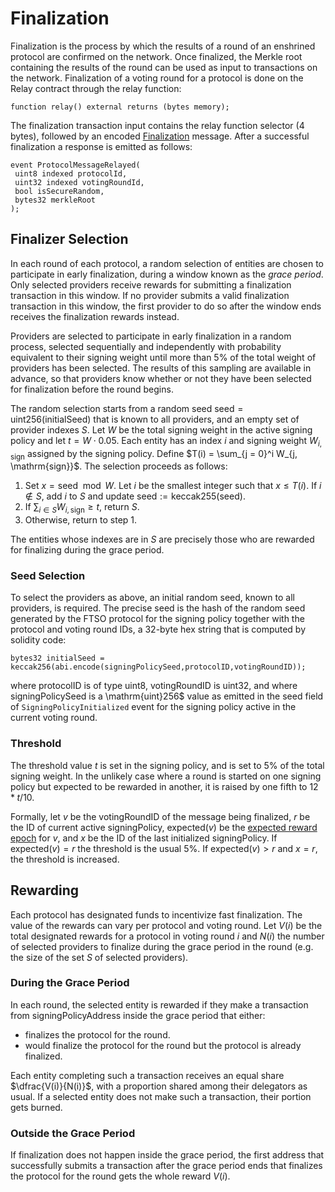 # Finalization

Finalization is the process by which the results of a round of an enshrined protocol are confirmed on the network.
Once finalized, the Merkle root containing the results of the round can be used as input to transactions on the network.
Finalization of a voting round for a protocol is done on the Relay contract through the relay function:

```Solidity
function relay() external returns (bytes memory);
```

The finalization transaction input contains the relay function selector (4 bytes), followed by an encoded [Finalization](/src/FSP/Encoding.md#finalization) message.
After a successful finalization a response is emitted as follows:

```Solidity
event ProtocolMessageRelayed(
 uint8 indexed protocolId,
 uint32 indexed votingRoundId,
 bool isSecureRandom,
 bytes32 merkleRoot
);
```

## Finalizer Selection

In each round of each protocol, a random selection of entities are chosen to participate in early finalization, during a window known as the _grace period_.
Only selected providers receive rewards for submitting a finalization transaction in this window.
If no provider submits a valid finalization transaction in this window, the first provider to do so after the window ends receives the finalization rewards instead.

Providers are selected to participate in early finalization in a random process, selected sequentially and independently with probability equivalent to their signing weight until more than $5\%$ of the total weight of providers has been selected.
The results of this sampling are available in advance, so that providers know whether or not they have been selected for finalization before the round begins.

The random selection starts from a random seed $\mathrm{seed}= \mathrm{uint}256(\mathrm{initialSeed})$ that is known to all providers, and an empty set of provider indexes $S$.
Let $W$ be the total signing weight in the active signing policy and let $t = W \cdot 0.05$.
Each entity has an index $i$ and signing weight $W_{i, \mathrm{sign}}$ assigned by the signing policy.
Define $T(i) = \sum_{j = 0}^i W_{j, \mathrm{sign}}$.
The selection proceeds as follows:

1. Set $x = \mathrm{seed} \mod W$.
   Let $i$ be the smallest integer such that $x \leq T(i)$.
   If $i \notin S$, add $i$ to $S$ and update $\mathrm{seed} := \mathrm{keccak}255(\mathrm{seed})$.
2. If $\sum_{i  \in S} W_{i, \mathrm{sign}} \geq t$, return $S$.
3. Otherwise, return to step 1.

The entities whose indexes are in $S$ are precisely those who are rewarded for finalizing during the grace period.

### Seed Selection

To select the providers as above, an initial random seed, known to all providers, is required.
The precise seed is the hash of the random seed generated by the FTSO protocol for the signing policy together with the protocol and voting round IDs, a 32-byte hex string that is computed by solidity code:

```Solidity
bytes32 initialSeed = keccak256(abi.encode(signingPolicySeed,protocolID,votingRoundID));
```

where protocolID is of type $\mathrm{uint}8$, votingRoundID is $\mathrm{uint}32$, and where signingPolicySeed is a \mathrm{uint}256$ value as emitted in the seed field of `SigningPolicyInitialized` event for the signing policy active in the current voting round.

### Threshold

The threshold value $t$ is set in the signing policy, and is set to $5\%$ of the total signing weight.
In the unlikely case where a round is started on one signing policy but expected to be rewarded in another, it is raised by one fifth to $12 * t /10$.

Formally, let $v$ be the votingRoundID of the message being finalized, $r$ be the ID of current active signingPolicy, $\mathrm{expected}(v)$ be the [expected reward epoch](Epochs.md#reward-epoch) for $v$, and $x$ be the ID of the last initialized signingPolicy.
If $\mathrm{expected}(v) = r$ the threshold is the usual $5\%$.
If $\mathrm{expected}(v) > r$ and $x=r$, the threshold is increased.

## Rewarding

Each protocol has designated funds to incentivize fast finalization.
The value of the rewards can vary per protocol and voting round.
Let $V(i)$ be the total designated rewards for a protocol in voting round $i$ and $N(i)$ the number of selected providers to finalize during the grace period in the round (e.g. the size of the set $S$ of selected providers).

### During the Grace Period

In each round, the selected entity is rewarded if they make a transaction from signingPolicyAddress inside the grace period that either:

* finalizes the protocol for the round.
* would finalize the protocol for the round but the protocol is already finalized.

Each entity completing such a transaction receives an equal share $\dfrac{V(i)}{N(i)}$, with a proportion shared among their delegators as usual.
If a selected entity does not make such a transaction, their portion gets burned.

### Outside the Grace Period

If finalization does not happen inside the grace period, the first address that successfully submits a transaction after the grace period ends that finalizes the protocol for the round gets the whole reward $V(i)$.
